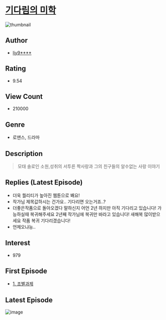 # [기다림의 미학](https://comic.naver.com/bestChallenge/list?titleId=733686)
![thumbnail](https://image-comic.pstatic.net/user_contents_data/challenge_comic/2019/10/17/327852/thumbnail_434x33090d46f59_bbd1_4d70_a5ab_cdbd37d2147a_00000082.JPEG)

## Author
- [ljy9****](https://comic.naver.com/artistTitle?id=327852)

## Rating
- 9.54

## View Count
- 210000

## Genre
- 로맨스, 드라마

## Description
> 모태 솔로인 소원,성취의 서투른 짝사랑과 그의 친구들의 알수없는 사랑 이야기

## Replies (Latest Episode)
- 더욱 퀄리티가 높아진 웹툰으로 봬요!
- 작가님 제목값하시는 건가요.. 기다리면 오는거죠..?
- 더좋은작품으로 돌아오겠다 말하신지 어언 2년 하지만 아직 기다리고 있습니다! 가능하실때 복귀해주세요 2년째 작가님에 복귀만 바라고 있습니다! 새해복 많이받으세요 작품 복귀 기다리겠습니다!
- 언제오냐능..

## Interest
- 979

## First Episode
- [1. 조별과제](https://comic.naver.com/bestChallenge/detail?titleId=733686&no=1)

## Latest Episode
![image](https://image-comic.pstatic.net/user_contents_data/challenge_comic/2020/02/06/327852/upload_7147887036150986085.jpeg)
